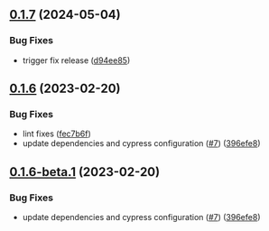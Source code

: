 ## [0.1.7](https://github.com/victal/cypress-extensions-plugin/compare/v0.1.6...v0.1.7) (2024-05-04)


### Bug Fixes

* trigger fix release ([d94ee85](https://github.com/victal/cypress-extensions-plugin/commit/d94ee85a3bbbbb351bec9b7b085ac9768cf51b1e))

## [0.1.6](https://github.com/victal/cypress-extensions-plugin/compare/v0.1.5...v0.1.6) (2023-02-20)


### Bug Fixes

* lint fixes ([fec7b6f](https://github.com/victal/cypress-extensions-plugin/commit/fec7b6fb7bb19a7f1146d301d4e729fd4d4e97dd))
* update dependencies and cypress configuration ([#7](https://github.com/victal/cypress-extensions-plugin/issues/7)) ([396efe8](https://github.com/victal/cypress-extensions-plugin/commit/396efe8bc0ffd68527ff20e56e659314f5f78d4c))

## [0.1.6-beta.1](https://github.com/victal/cypress-extensions-plugin/compare/v0.1.5...v0.1.6-beta.1) (2023-02-20)


### Bug Fixes

* update dependencies and cypress configuration ([#7](https://github.com/victal/cypress-extensions-plugin/issues/7)) ([396efe8](https://github.com/victal/cypress-extensions-plugin/commit/396efe8bc0ffd68527ff20e56e659314f5f78d4c))
